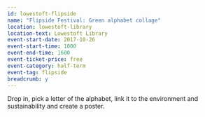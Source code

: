 ```yaml
---
id: lowestoft-flipside
name: "Flipside Festival: Green alphabet collage"
location: lowestoft-library
location-text: Lowestoft Library
event-start-date: 2017-10-26
event-start-time: 1000
event-end-time: 1600
event-ticket-price: free
event-category: half-term
event-tag: flipside
breadcrumb: y
---
```


Drop in, pick a letter of the alphabet, link it to the environment and sustainability and create a poster.
